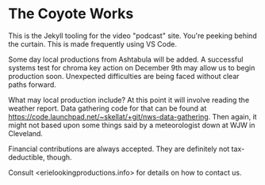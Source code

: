 The Coyote Works
=================

This is the Jekyll tooling for the video "podcast" site.  You're peeking behind the curtain.  This is made frequently using VS Code.

Some day local productions from Ashtabula will be added.  A successful systems test for chroma key action on December 9th may allow us to begin production soon.  Unexpected difficulties are being faced without clear paths forward.

What may local production include?  At this point it will involve reading the weather report.  Data gathering code for that can be found at <https://code.launchpad.net/~skellat/+git/nws-data-gathering>.  Then again, it might not based upon some things said by a meteorologist down at WJW in Cleveland.
  
Financial contributions are always accepted.  They are definitely not tax-deductible, though.

Consult <erielookingproductions.info> for details on how to contact us.
